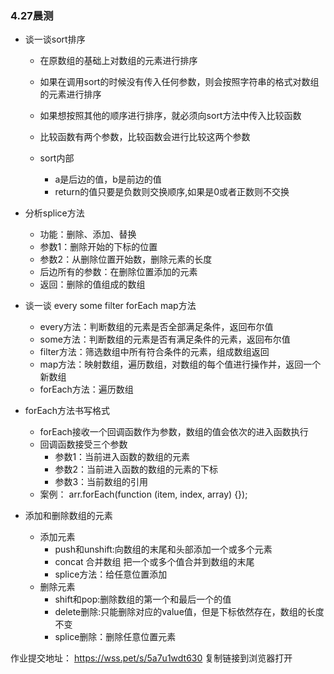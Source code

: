 ### 4.27晨测
- 谈一谈sort排序
    - 在原数组的基础上对数组的元素进行排序
    - 如果在调用sort的时候没有传入任何参数，则会按照字符串的格式对数组的元素进行排序

    - 如果想按照其他的顺序进行排序，就必须向sort方法中传入比较函数
    - 比较函数有两个参数，比较函数会进行比较这两个参数
    - sort内部
        - a是后边的值，b是前边的值
        - return的值只要是负数则交换顺序,如果是0或者正数则不交换

- 分析splice方法
    - 功能：删除、添加、替换
    - 参数1：删除开始的下标的位置
    - 参数2：从删除位置开始数，删除元素的长度 
    - 后边所有的参数：在删除位置添加的元素
    - 返回：删除的值组成的数组

- 谈一谈 every some filter forEach map方法
    - every方法：判断数组的元素是否全部满足条件，返回布尔值
    - some方法：判断数组的元素是否有满足条件的元素，返回布尔值
    - filter方法：筛选数组中所有符合条件的元素，组成数组返回
    - map方法：映射数组，遍历数组，对数组的每个值进行操作并，返回一个新数组
    - forEach方法：遍历数组

- forEach方法书写格式
    - forEach接收一个回调函数作为参数，数组的值会依次的进入函数执行
    - 回调函数接受三个参数
        - 参数1：当前进入函数的数组的元素
        - 参数2：当前进入函数的数组的元素的下标
        - 参数3：当前数组的引用
    - 案例：
        arr.forEach(function (item, index, array) {});

- 添加和删除数组的元素
    - 添加元素
        - push和unshift:向数组的末尾和头部添加一个或多个元素
        - concat  合并数组 把一个或多个值合并到数组的末尾
        - splice方法：给任意位置添加
    - 删除元素
        - shift和pop:删除数组的第一个和最后一个的值
        - delete删除:只能删除对应的value值，但是下标依然存在，数组的长度不变
        - splice删除：删除任意位置元素

作业提交地址：
https://wss.pet/s/5a7u1wdt630 复制链接到浏览器打开